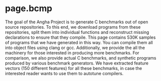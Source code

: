 # page.bcmp

The goal of the Angha Project is to generate C benchmarks out of open
source repositories. To this end, we download programs from these
repositories, split them into individual functions and reconstruct
missing declarations to ensure that they compile. This page contains
530K samples of programs that we have generated in this way. You can
compile them all into object files using clang or gcc. Additionally,
we provide the all the machinery for those interested in producing
more benchmarks. For comparison, we also provide actual C benchmarks,
and synthetic programs produced by various benchmark generators. We
have extracted feature vectors (150 different features) for all these
benchmarks, in case the interested reader wants to use them to
autotune compilers.
